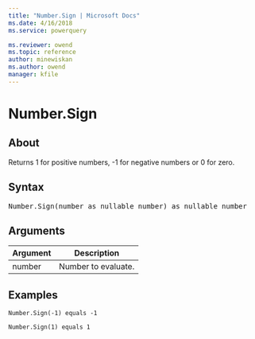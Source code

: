 ```yaml
---
title: "Number.Sign | Microsoft Docs"
ms.date: 4/16/2018
ms.service: powerquery

ms.reviewer: owend
ms.topic: reference
author: minewiskan
ms.author: owend
manager: kfile
---
```

# Number.Sign

  
## About  
Returns 1 for positive numbers, -1 for negative numbers or 0 for zero.  
  
## Syntax

<pre>
Number.Sign(number as nullable number) as nullable number  
</pre>
  
## Arguments  
  
|Argument|Description|  
|------------|---------------|  
|number|Number to evaluate.|  
  
## Examples  
  
```powerquery-m
Number.Sign(-1) equals -1  
```  
  
```powerquery-m
Number.Sign(1) equals 1  
```  
